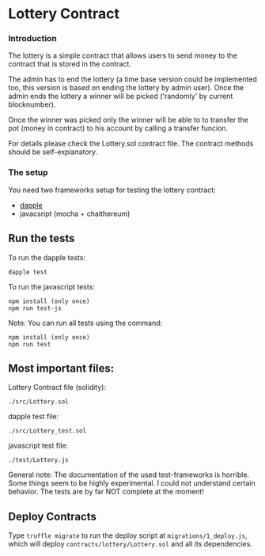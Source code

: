 # Lottery Contract

### Introduction

The lottery is a simple contract that allows users to send money to the contract that is stored in the contract. 

The admin has to end the lottery (a time base version could be implemented too, this version is based on ending the lottery by admin user). 
Once the admin ends the lottery a winner will be picked ('randomly' by current blocknumber).

Once the winner was picked only the winner will be able to to transfer the pot (money in contract) to his account by calling a transfer funcion.

For details please check the Lottery.sol contract file. The contract methods should be self-explanatory.

### The setup

You need two frameworks setup for testing the lottery contract:

* [dapple](https://github.com/dapphub/dapple)
* javacsript (mocha + chaithereum)

## Run the tests

To run the dapple tests: 

	dapple test

To run the javascript tests:

	npm install (only once)
	npm run test-js

Note: You can run all tests using the command:

	npm install (only once)
	npm run test

## Most important files:

Lottery Contract file (solidity):

	./src/Lottery.sol

dapple test file:

	./src/Lottery_test.sol

javascript test file:

	./test/Lottery.js

General note: The documentation of the used test-frameworks is horrible. Some things seem to be highly experimental. I could not understand certain behavior. The tests are by far NOT complete at the moment!

## Deploy Contracts

Type `truffle migrate` to run the deploy script at `migrations/1_deploy.js`, which will deploy `contracts/lottery/Lottery.sol` and all its dependencies.